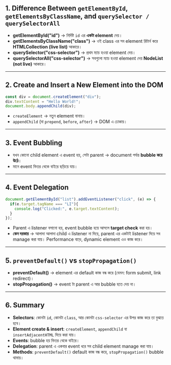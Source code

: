 

## 1. Difference Between `getElementById`, `getElementsByClassName`, and `querySelector / querySelectorAll`
- **getElementById("id")** → নির্দিষ্ট `id` এর **একটা element** দেয়।
- **getElementsByClassName("class")** → ওই class এর সব element রিটার্ন করে **HTMLCollection (live list)** আকারে।
- **querySelector("css-selector")** → প্রথম ম্যাচ হওয়া element দেয়।
- **querySelectorAll("css-selector")** → সবগুলো ম্যাচ হওয়া element দেয় **NodeList (not live)** আকারে।

---

## 2. Create and Insert a New Element into the DOM
```js
const div = document.createElement("div");
div.textContent = "Hello World!";
document.body.appendChild(div);
```
- `createElement` → নতুন element বানায়।  
- `appendChild` (বা `prepend`, `before`, `after`) → DOM এ ঢোকায়।  

---

## 3. Event Bubbling
- যখন কোনো child element এ event হয়, সেটা parent → document পর্যন্ত **bubble করে উঠে**।
- মানে event ভিতর থেকে বাইরে ছড়িয়ে যায়।

---

## 4. Event Delegation
```js
document.getElementById("list").addEventListener("click", (e) => {
  if(e.target.tagName === "LI"){
    console.log("Clicked:", e.target.textContent);
  }
});
```
- Parent এ listener বসানো হয়, event bubble হয়ে আসলে **target check** করা হয়।  
- **কেন দরকার** → আলাদা আলাদা child এ listener না দিয়ে, parent এর একটাই listener দিয়ে সব manage করা যায়। Performance বাড়ে, dynamic element এও কাজ করে।  

---

## 5. `preventDefault()` vs `stopPropagation()`
- **preventDefault()** → element এর default কাজ বন্ধ করে (যেমন: form submit, link redirect)।
- **stopPropagation()** → event টা parent এ আর bubble হতে দেয় না।

---

## 6. Summary
- **Selectors**: কোনটা `id`, কোনটা `class`, আর কোনটা `css-selector` এর উপর কাজ করে তা বুঝতে হবে।  
- **Element create & insert**: `createElement`, `appendChild` বা `insertAdjacentHTML` দিয়ে করা যায়।  
- **Events**: bubble হয় ভিতর থেকে বাইরে।  
- **Delegation**: parent এ একবার event ধরে সব child element manage করা যায়।  
- **Methods**: `preventDefault()` default কাজ বন্ধ করে, `stopPropagation()` bubble থামায়।
